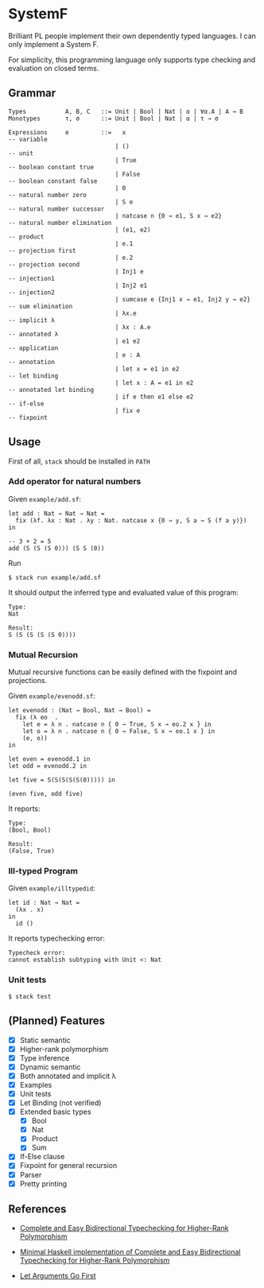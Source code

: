 # SystemF

Brilliant PL people implement their own dependently typed languages.
I can only implement a System F.

For simplicity, this programming language only supports type checking and evaluation on closed terms.

## Grammar

```
Types           A, B, C   ::= Unit | Bool | Nat | α | ∀α.A | A → B
Monotypes       τ, σ      ::= Unit | Bool | Nat | α | τ → σ

Expressions     e         ::=   x                                     -- variable
                              | ()                                    -- unit
                              | True                                  -- boolean constant true
                              | False                                 -- boolean constant false
                              | 0                                     -- natural number zero
                              | S e                                   -- natural number successor
                              | natcase n {0 → e1, S x → e2}          -- natural number elimination
                              | (e1, e2)                              -- product
                              | e.1                                   -- projection first
                              | e.2                                   -- projection second
                              | Inj1 e                                -- injection1
                              | Inj2 e1                               -- injection2
                              | sumcase e {Inj1 x → e1, Inj2 y → e2}  -- sum elimination
                              | λx.e                                  -- implicit λ
                              | λx : A.e                              -- annotated λ
                              | e1 e2                                 -- application
                              | e : A                                 -- annotation
                              | let x = e1 in e2                      -- let binding
                              | let x : A = e1 in e2                  -- annotated let binding
                              | if e then e1 else e2                  -- if-else
                              | fix e                                 -- fixpoint
```

## Usage

First of all, `stack` should be installed in `PATH`

### Add operator for natural numbers

Given `example/add.sf`:

```
let add : Nat → Nat → Nat =
  fix (λf. λx : Nat . λy : Nat. natcase x {0 → y, S a → S (f a y)})
in

-- 3 + 2 = 5
add (S (S (S 0))) (S S (0))
```

Run

```
$ stack run example/add.sf
```

It should output the inferred type and evaluated value of this program:

```
Type:
Nat

Result:
S (S (S (S (S 0))))
```

### Mutual Recursion

Mutual recursive functions can be easily defined with the fixpoint and projections.

Given `example/evenodd.sf`:

```
let evenodd : (Nat → Bool, Nat → Bool) =
  fix (λ eo  .
    let e = λ n . natcase n { 0 → True, S x → eo.2 x } in
    let o = λ n . natcase n { 0 → False, S x → eo.1 x } in
    (e, o))
in

let even = evenodd.1 in
let odd = evenodd.2 in

let five = S(S(S(S(S(0))))) in

(even five, odd five)
```

It reports:

```
Type:
(Bool, Bool)

Result:
(False, True)
```

### Ill-typed Program

Given `example/illtypedid`:

```
let id : Nat → Nat =
  (λx . x)
in
  id ()
```

It reports typechecking error:

```
Typecheck error:
cannot establish subtyping with Unit <: Nat
```

### Unit tests

`$ stack test`

## (Planned) Features

- [x] Static semantic
- [x] Higher-rank polymorphism
- [x] Type inference
- [x] Dynamic semantic
- [x] Both annotated and implicit λ
- [x] Examples
- [x] Unit tests
- [x] Let Binding (not verified)
- [x] Extended basic types
  - [x] Bool
  - [x] Nat
  - [x] Product
  - [x] Sum
- [x] If-Else clause
- [x] Fixpoint for general recursion
- [x] Parser
- [x] Pretty printing

## References

- [Complete and Easy Bidirectional Typechecking for Higher-Rank Polymorphism](https://arxiv.org/abs/1306.6032)

- [Minimal Haskell implementation of Complete and Easy Bidirectional Typechecking for Higher-Rank Polymorphism](https://gist.github.com/lexi-lambda/287dc8513f6a20424457b9d3eda5026a)

- [Let Arguments Go First](https://link.springer.com/chapter/10.1007/978-3-319-89884-1_10)
